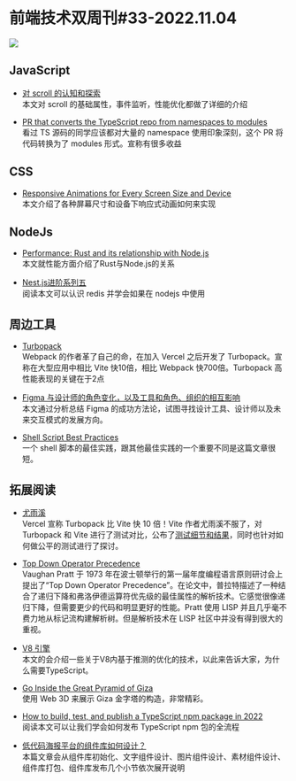# 前端技术双周刊#33-2022.11.04
![](https://mms-graph.cdn.bcebos.com/wiki/%E5%89%8D%E7%AB%AF%E6%8A%80%E6%9C%AF%E5%8F%8C%E5%91%A8%E5%88%8A_26.png)

## JavaScript
- [对 scroll 的认知和探索](https://juejin.cn/post/7161420863055593479)
<br>本文对 scroll 的基础属性，事件监听，性能优化都做了详细的介绍

- [PR that converts the TypeScript repo from namespaces to modules](https://github.com/microsoft/TypeScript/pull/51387)
<br>看过 TS 源码的同学应该都对大量的 namespace 使用印象深刻，这个 PR 将代码转换为了 modules 形式。宣称有很多收益

## CSS
- [Responsive Animations for Every Screen Size and Device](https://www.strictmode.io/articles/build-test-and-publish-npm-package-2022)
<br>本文介绍了各种屏幕尺寸和设备下响应式动画如何来实现


## NodeJs
- [Performance: Rust and its relationship with Node.js](https://sprkl.dev/performance-rust-node-js/)
<br>本文就性能方面介绍了Rust与Node.js的关系

- [Nest.js进阶系列五](https://juejin.cn/post/7160936006517014558)
<br>阅读本文可以认识 redis 并学会如果在 nodejs 中使用

## 周边工具
- [Turbopack](https://turbo.build/pack)
<br>Webpack 的作者革了自己的命，在加入 Vercel 之后开发了 Turbopack。宣称在大型应用中相比 Vite 快10倍，相比 Webpack 快700倍。Turbopack 高性能表现的关键在于2点

- [Figma 与设计师的角色变化，以及工具和角色、组织的相互影响](https://mp.weixin.qq.com/s/13FnCgIumkAp7VP8YoGnzA)
<br>本文通过分析总结 Figma 的成功方法论，试图寻找设计工具、设计师以及未来交互模式的发展方向。

- [Shell Script Best Practices](https://sharats.me/posts/shell-script-best-practices/)
<br>一个 shell 脚本的最佳实践，跟其他最佳实践的一个重要不同是这篇文章很短。

## 拓展阅读
- [尤雨溪](https://mp.weixin.qq.com/s?src=11&timestamp=1667545114&ver=4145&signature=pAG7sc8xdimgUpgYXPv5QqEUmotyYNfstAzwbPU-k5kdNoNAF8G-Ui6nEhL9DXmHseGQ8wBePHD8EWZtUW9hmcOsklUBSWDJY7a9yLOboVmz*xD5J25gLMJsvYxB*YHM&new=1)
<br>Vercel 宣称 Turbopack 比 Vite 快 10 倍！Vite 作者尤雨溪不服了，对 Turbopack 和 Vite 进行了测试对比，公布了[测试细节和结果](https://github.com/yyx990803/vite-vs-next-turbo-hmr/discussions/8)，同时也针对如何做公平的测试进行了探讨。

- [Top Down Operator Precedence](https://www.crockford.com/javascript/tdop/tdop.html)
<br>Vaughan Pratt 于 1973 年在波士顿举行的第一届年度编程语言原则研讨会上提出了“Top Down Operator Precedence”。在论文中，普拉特描述了一种结合了递归下降和弗洛伊德运算符优先级的最佳属性的解析技术。它感觉很像递归下降，但需要更少的代码和明显更好的性能。Pratt 使用 LISP 并且几乎毫不费力地从标记流构建解析树。但是解析技术在 LISP 社区中并没有得到很大的重视。

- [V8 引擎](https://mp.weixin.qq.com/s/YHD28SvIMTyJOTcj24wyuw)
<br>本文的会介绍一些关于V8内基于推测的优化的技术，以此来告诉大家，为什么需要TypeScript。

- [Go Inside the Great Pyramid of Giza](https://giza.mused.org/en/guided/266/inside-the-great-pyramid)
<br>使用 Web 3D 来展示 Giza 金字塔的构造，非常精彩。

- [How to build, test, and publish a TypeScript npm package in 2022](https://www.strictmode.io/articles/build-test-and-publish-npm-package-2022)
<br>阅读本文可以让我们学会如何发布 TypeScript npm 包的全流程

- [低代码海报平台的组件库如何设计？](https://juejin.cn/post/7161243271233175560)
<br>本篇文章会从组件库初始化、文字组件设计、图片组件设计、素材组件设计、组件库打包、组件库发布几个小节依次展开说明



